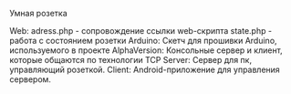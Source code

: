 Умная розетка

Web:
  adress.php - сопровождение ссылки web-скрипта
  state.php - работа с состоянием розетки
Arduino:
  Скетч для прошивки Arduino, используемого в проекте
AlphaVersion:
  Консольные сервер и клиент, которые общаются по технологии TCP
Server:
  Сервер для пк, управляющий розеткой.
Client:
  Android-приложение для управления сервером.
